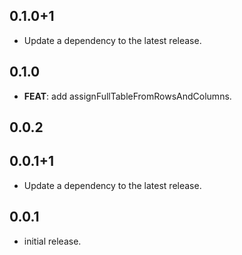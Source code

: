 ## 0.1.0+1

 - Update a dependency to the latest release.

## 0.1.0

 - **FEAT**: add assignFullTableFromRowsAndColumns.

## 0.0.2

## 0.0.1+1

 - Update a dependency to the latest release.

## 0.0.1

* initial release.

